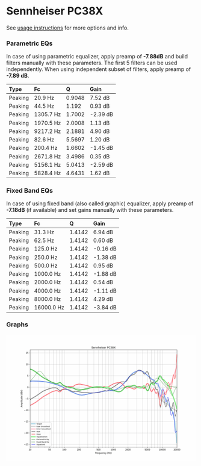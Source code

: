 # Sennheiser PC38X
See [usage instructions](https://github.com/jaakkopasanen/AutoEq#usage) for more options and info.

### Parametric EQs
In case of using parametric equalizer, apply preamp of **-7.88dB** and build filters manually
with these parameters. The first 5 filters can be used independently.
When using independent subset of filters, apply preamp of **-7.89 dB**.

| Type    | Fc        |      Q | Gain     |
|:--------|:----------|:-------|:---------|
| Peaking | 20.9 Hz   | 0.9048 | 7.52 dB  |
| Peaking | 44.5 Hz   | 1.192  | 0.93 dB  |
| Peaking | 1305.7 Hz | 1.7002 | -2.39 dB |
| Peaking | 1970.5 Hz | 2.0008 | 1.13 dB  |
| Peaking | 9217.2 Hz | 2.1881 | 4.90 dB  |
| Peaking | 82.6 Hz   | 5.5697 | 1.20 dB  |
| Peaking | 200.4 Hz  | 1.6602 | -1.45 dB |
| Peaking | 2671.8 Hz | 3.4986 | 0.35 dB  |
| Peaking | 5156.1 Hz | 5.0413 | -2.59 dB |
| Peaking | 5828.4 Hz | 4.6431 | 1.62 dB  |

### Fixed Band EQs
In case of using fixed band (also called graphic) equalizer, apply preamp of **-7.18dB**
(if available) and set gains manually with these parameters.

| Type    | Fc         |      Q | Gain     |
|:--------|:-----------|:-------|:---------|
| Peaking | 31.3 Hz    | 1.4142 | 6.94 dB  |
| Peaking | 62.5 Hz    | 1.4142 | 0.60 dB  |
| Peaking | 125.0 Hz   | 1.4142 | -0.16 dB |
| Peaking | 250.0 Hz   | 1.4142 | -1.38 dB |
| Peaking | 500.0 Hz   | 1.4142 | 0.95 dB  |
| Peaking | 1000.0 Hz  | 1.4142 | -1.88 dB |
| Peaking | 2000.0 Hz  | 1.4142 | 0.54 dB  |
| Peaking | 4000.0 Hz  | 1.4142 | -1.11 dB |
| Peaking | 8000.0 Hz  | 1.4142 | 4.29 dB  |
| Peaking | 16000.0 Hz | 1.4142 | -3.84 dB |

### Graphs
![](./Sennheiser%20PC38X.png)